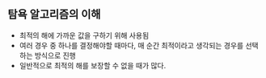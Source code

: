 ## 탐욕 알고리즘의 이해
- 최적의 해에 가까운 값을 구하기 위해 사용됨
- 여러 경우 중 하나를 결정해야할 때마다, 매 순간 최적이라고 생각되는 경우를 선택하는 방식으로 진행
- 일반적으로 최적의 해를 보장할 수 없을 때가 많다.
